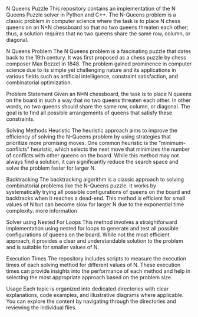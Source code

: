 N Queens Puzzle
This repository contains an implementation of the N Queens Puzzle solver in Python and C++. The N-Queens problem is a classic problem in computer science where the task is to place N chess queens on an N×N chessboard so that no two queens threaten each other; thus, a solution requires that no two queens share the same row, column, or diagonal.

N Queens Problem
The N Queens problem is a fascinating puzzle that dates back to the 19th century. It was first proposed as a chess puzzle by chess composer Max Bezzel in 1848. The problem gained prominence in computer science due to its simple yet challenging nature and its applications in various fields such as artificial intelligence, constraint satisfaction, and combinatorial optimization.

Problem Statement
Given an N×N chessboard, the task is to place N queens on the board in such a way that no two queens threaten each other. In other words, no two queens should share the same row, column, or diagonal. The goal is to find all possible arrangements of queens that satisfy these constraints.

Solving Methods
Heuristic
The heuristic approach aims to improve the efficiency of solving the N-Queens problem by using strategies that prioritize more promising moves. One common heuristic is the "minimum-conflicts" heuristic, which selects the next move that minimizes the number of conflicts with other queens on the board. While this method may not always find a solution, it can significantly reduce the search space and solve the problem faster for larger N.

Backtracking
The backtracking algorithm is a classic approach to solving combinatorial problems like the N-Queens puzzle. It works by systematically trying all possible configurations of queens on the board and backtracks when it reaches a dead-end. This method is efficient for small values of N but can become slow for larger N due to the exponential time complexity. more information

Solver using Nested For Loops
This method involves a straightforward implementation using nested for loops to generate and test all possible configurations of queens on the board. While not the most efficient approach, it provides a clear and understandable solution to the problem and is suitable for smaller values of N.

Execution Times
The repository includes scripts to measure the execution times of each solving method for different values of N. These execution times can provide insights into the performance of each method and help in selecting the most appropriate approach based on the problem size.

Usage
Each topic is organized into dedicated directories with clear explanations, code examples, and illustrative diagrams where applicable. You can explore the content by navigating through the directories and reviewing the individual files.
